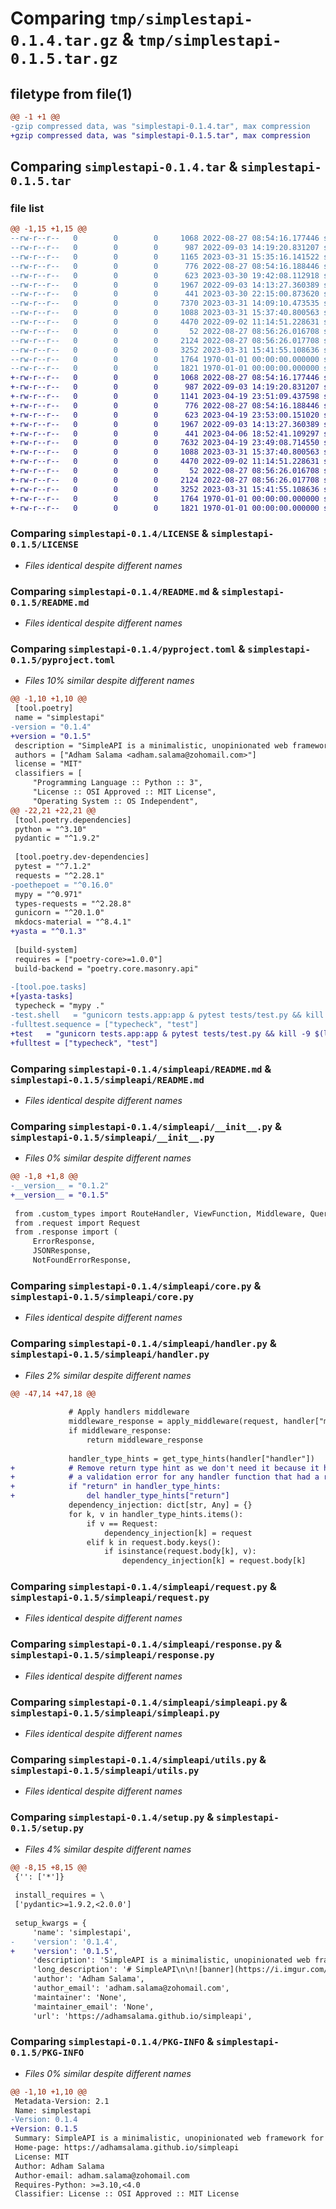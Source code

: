# Comparing `tmp/simplestapi-0.1.4.tar.gz` & `tmp/simplestapi-0.1.5.tar.gz`

## filetype from file(1)

```diff
@@ -1 +1 @@
-gzip compressed data, was "simplestapi-0.1.4.tar", max compression
+gzip compressed data, was "simplestapi-0.1.5.tar", max compression
```

## Comparing `simplestapi-0.1.4.tar` & `simplestapi-0.1.5.tar`

### file list

```diff
@@ -1,15 +1,15 @@
--rw-r--r--   0        0        0     1068 2022-08-27 08:54:16.177446 simplestapi-0.1.4/LICENSE
--rw-r--r--   0        0        0      987 2022-09-03 14:19:20.831207 simplestapi-0.1.4/README.md
--rw-r--r--   0        0        0     1165 2023-03-31 15:35:16.141522 simplestapi-0.1.4/pyproject.toml
--rw-r--r--   0        0        0      776 2022-08-27 08:54:16.188446 simplestapi-0.1.4/simpleapi/README.md
--rw-r--r--   0        0        0      623 2023-03-30 19:42:08.112918 simplestapi-0.1.4/simpleapi/__init__.py
--rw-r--r--   0        0        0     1967 2022-09-03 14:13:27.360389 simplestapi-0.1.4/simpleapi/core.py
--rw-r--r--   0        0        0      441 2023-03-30 22:15:00.873620 simplestapi-0.1.4/simpleapi/custom_types.py
--rw-r--r--   0        0        0     7370 2023-03-31 14:09:10.473535 simplestapi-0.1.4/simpleapi/handler.py
--rw-r--r--   0        0        0     1088 2023-03-31 15:37:40.800563 simplestapi-0.1.4/simpleapi/request.py
--rw-r--r--   0        0        0     4470 2022-09-02 11:14:51.228631 simplestapi-0.1.4/simpleapi/response.py
--rw-r--r--   0        0        0       52 2022-08-27 08:56:26.016708 simplestapi-0.1.4/simpleapi/router.py
--rw-r--r--   0        0        0     2124 2022-08-27 08:56:26.017708 simplestapi-0.1.4/simpleapi/simpleapi.py
--rw-r--r--   0        0        0     3252 2023-03-31 15:41:55.108636 simplestapi-0.1.4/simpleapi/utils.py
--rw-r--r--   0        0        0     1764 1970-01-01 00:00:00.000000 simplestapi-0.1.4/setup.py
--rw-r--r--   0        0        0     1821 1970-01-01 00:00:00.000000 simplestapi-0.1.4/PKG-INFO
+-rw-r--r--   0        0        0     1068 2022-08-27 08:54:16.177446 simplestapi-0.1.5/LICENSE
+-rw-r--r--   0        0        0      987 2022-09-03 14:19:20.831207 simplestapi-0.1.5/README.md
+-rw-r--r--   0        0        0     1141 2023-04-19 23:51:09.437598 simplestapi-0.1.5/pyproject.toml
+-rw-r--r--   0        0        0      776 2022-08-27 08:54:16.188446 simplestapi-0.1.5/simpleapi/README.md
+-rw-r--r--   0        0        0      623 2023-04-19 23:53:00.151020 simplestapi-0.1.5/simpleapi/__init__.py
+-rw-r--r--   0        0        0     1967 2022-09-03 14:13:27.360389 simplestapi-0.1.5/simpleapi/core.py
+-rw-r--r--   0        0        0      441 2023-04-06 18:52:41.109297 simplestapi-0.1.5/simpleapi/custom_types.py
+-rw-r--r--   0        0        0     7632 2023-04-19 23:49:08.714550 simplestapi-0.1.5/simpleapi/handler.py
+-rw-r--r--   0        0        0     1088 2023-03-31 15:37:40.800563 simplestapi-0.1.5/simpleapi/request.py
+-rw-r--r--   0        0        0     4470 2022-09-02 11:14:51.228631 simplestapi-0.1.5/simpleapi/response.py
+-rw-r--r--   0        0        0       52 2022-08-27 08:56:26.016708 simplestapi-0.1.5/simpleapi/router.py
+-rw-r--r--   0        0        0     2124 2022-08-27 08:56:26.017708 simplestapi-0.1.5/simpleapi/simpleapi.py
+-rw-r--r--   0        0        0     3252 2023-03-31 15:41:55.108636 simplestapi-0.1.5/simpleapi/utils.py
+-rw-r--r--   0        0        0     1764 1970-01-01 00:00:00.000000 simplestapi-0.1.5/setup.py
+-rw-r--r--   0        0        0     1821 1970-01-01 00:00:00.000000 simplestapi-0.1.5/PKG-INFO
```

### Comparing `simplestapi-0.1.4/LICENSE` & `simplestapi-0.1.5/LICENSE`

 * *Files identical despite different names*

### Comparing `simplestapi-0.1.4/README.md` & `simplestapi-0.1.5/README.md`

 * *Files identical despite different names*

### Comparing `simplestapi-0.1.4/pyproject.toml` & `simplestapi-0.1.5/pyproject.toml`

 * *Files 10% similar despite different names*

```diff
@@ -1,10 +1,10 @@
 [tool.poetry]
 name = "simplestapi"
-version = "0.1.4"
+version = "0.1.5"
 description = "SimpleAPI is a minimalistic, unopinionated web framework for Python, inspired by FastAPI & Flask"
 authors = ["Adham Salama <adham.salama@zohomail.com>"]
 license = "MIT"
 classifiers = [
     "Programming Language :: Python :: 3",
     "License :: OSI Approved :: MIT License",
     "Operating System :: OS Independent",
@@ -22,21 +22,21 @@
 [tool.poetry.dependencies]
 python = "^3.10"
 pydantic = "^1.9.2"
 
 [tool.poetry.dev-dependencies]
 pytest = "^7.1.2"
 requests = "^2.28.1"
-poethepoet = "^0.16.0"
 mypy = "^0.971"
 types-requests = "^2.28.8"
 gunicorn = "^20.1.0"
 mkdocs-material = "^8.4.1"
+yasta = "^0.1.3"
 
 [build-system]
 requires = ["poetry-core>=1.0.0"]
 build-backend = "poetry.core.masonry.api"
 
-[tool.poe.tasks]
+[yasta-tasks]
 typecheck = "mypy ."
-test.shell   = "gunicorn tests.app:app & pytest tests/test.py && kill -9 $(lsof -t -i:8000)"     
-fulltest.sequence = ["typecheck", "test"]
+test   = "gunicorn tests.app:app & pytest tests/test.py && kill -9 $(lsof -t -i:8000)"     
+fulltest = ["typecheck", "test"]
```

### Comparing `simplestapi-0.1.4/simpleapi/README.md` & `simplestapi-0.1.5/simpleapi/README.md`

 * *Files identical despite different names*

### Comparing `simplestapi-0.1.4/simpleapi/__init__.py` & `simplestapi-0.1.5/simpleapi/__init__.py`

 * *Files 0% similar despite different names*

```diff
@@ -1,8 +1,8 @@
-__version__ = "0.1.2"
+__version__ = "0.1.5"
 
 from .custom_types import RouteHandler, ViewFunction, Middleware, Query
 from .request import Request
 from .response import (
     ErrorResponse,
     JSONResponse,
     NotFoundErrorResponse,
```

### Comparing `simplestapi-0.1.4/simpleapi/core.py` & `simplestapi-0.1.5/simpleapi/core.py`

 * *Files identical despite different names*

### Comparing `simplestapi-0.1.4/simpleapi/handler.py` & `simplestapi-0.1.5/simpleapi/handler.py`

 * *Files 2% similar despite different names*

```diff
@@ -47,14 +47,18 @@
 
             # Apply handlers middleware
             middleware_response = apply_middleware(request, handler["middleware"])
             if middleware_response:
                 return middleware_response
 
             handler_type_hints = get_type_hints(handler["handler"])
+            # Remove return type hint as we don't need it because it had caused
+            # a validation error for any handler function that had a return type hint
+            if "return" in handler_type_hints:
+                del handler_type_hints["return"]
             dependency_injection: dict[str, Any] = {}
             for k, v in handler_type_hints.items():
                 if v == Request:
                     dependency_injection[k] = request
                 elif k in request.body.keys():
                     if isinstance(request.body[k], v):
                         dependency_injection[k] = request.body[k]
```

### Comparing `simplestapi-0.1.4/simpleapi/request.py` & `simplestapi-0.1.5/simpleapi/request.py`

 * *Files identical despite different names*

### Comparing `simplestapi-0.1.4/simpleapi/response.py` & `simplestapi-0.1.5/simpleapi/response.py`

 * *Files identical despite different names*

### Comparing `simplestapi-0.1.4/simpleapi/simpleapi.py` & `simplestapi-0.1.5/simpleapi/simpleapi.py`

 * *Files identical despite different names*

### Comparing `simplestapi-0.1.4/simpleapi/utils.py` & `simplestapi-0.1.5/simpleapi/utils.py`

 * *Files identical despite different names*

### Comparing `simplestapi-0.1.4/setup.py` & `simplestapi-0.1.5/setup.py`

 * *Files 4% similar despite different names*

```diff
@@ -8,15 +8,15 @@
 {'': ['*']}
 
 install_requires = \
 ['pydantic>=1.9.2,<2.0.0']
 
 setup_kwargs = {
     'name': 'simplestapi',
-    'version': '0.1.4',
+    'version': '0.1.5',
     'description': 'SimpleAPI is a minimalistic, unopinionated web framework for Python, inspired by FastAPI & Flask',
     'long_description': '# SimpleAPI\n\n![banner](https://i.imgur.com/Q3kFiKf.png)\nSimpleAPI is a minimalistic, unopinionated web framework for Python, inspired by FastAPI & Flask.\n\nSimpleAPI is a WSGI compliant framework.\n\nThis is a hobby project made for educational purposes because I want to try learning writing a web server framework.\n\nSo, this is obviously not meant for production environments.\n\nDevelopment of SimpleAPI is tracked at [this](https://github.com/users/adhamsalama/projects/1) GitHub project.\n\n## Installation\n\n`pip install simplestapi`\n\n## Usage\n\nAn example of using SimpleAPI:\n\nCopy the following code to a file called `app.py`\n\n```python\nfrom simpleapi import SimpleAPI\n\napp = SimpleAPI()\n\n@app.get("/hello")\ndef hello():\n    return "Hello, world!"\n```\n\nRun it with `gunicorn app:app`\n\nMore examples can be found in [tests](./tests)\n\n## Documentation\n\n[https://adhamsalama.github.io/simpleapi](https://adhamsalama.github.io/simpleapi)\n\n---\n\n![django_kofta](./docs/assets/django_kofta.png)\n',
     'author': 'Adham Salama',
     'author_email': 'adham.salama@zohomail.com',
     'maintainer': 'None',
     'maintainer_email': 'None',
     'url': 'https://adhamsalama.github.io/simpleapi',
```

### Comparing `simplestapi-0.1.4/PKG-INFO` & `simplestapi-0.1.5/PKG-INFO`

 * *Files 0% similar despite different names*

```diff
@@ -1,10 +1,10 @@
 Metadata-Version: 2.1
 Name: simplestapi
-Version: 0.1.4
+Version: 0.1.5
 Summary: SimpleAPI is a minimalistic, unopinionated web framework for Python, inspired by FastAPI & Flask
 Home-page: https://adhamsalama.github.io/simpleapi
 License: MIT
 Author: Adham Salama
 Author-email: adham.salama@zohomail.com
 Requires-Python: >=3.10,<4.0
 Classifier: License :: OSI Approved :: MIT License
```

